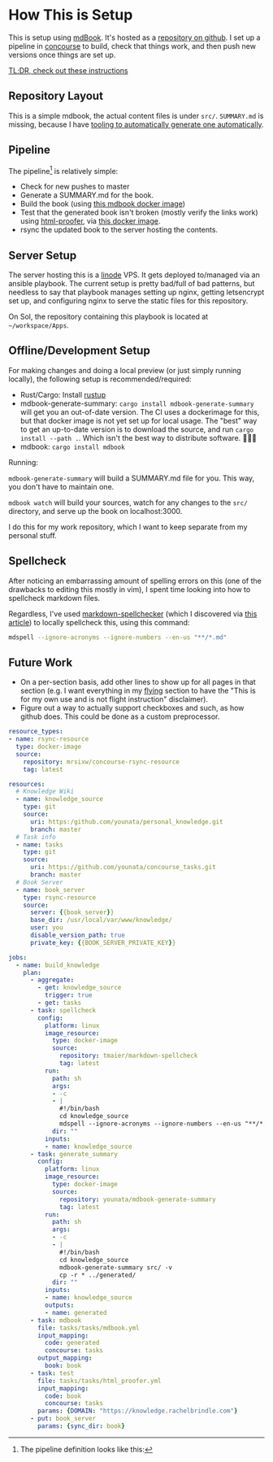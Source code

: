 # How This is Setup

This is setup using [mdBook](https://github.com/rust-lang-nursery/mdBook). It's hosted as a [repository on github](https://github.com/younata/personal_knowledge). I set up a pipeline in [concourse](https://concourse-ci.org) to build, check that things work, and then push new versions once things are set up.

[TL;DR, check out these instructions](duplicating.md)

## Repository Layout

This is a simple mdbook, the actual content files is under `src/`. `SUMMARY.md` is missing, because I have [tooling to automatically generate one automatically](https://github.com/younata/mdbook-generate-summary).

## Pipeline

The pipeline[^pipeline] is relatively simple:

- Check for new pushes to master
- Generate a SUMMARY.md for the book.
- Build the book (using [this mdbook docker image](https://hub.docker.com/r/hrektts/mdbook))
- Test that the generated book isn't broken (mostly verify the links work) using [html-proofer](https://github.com/gjtorikian/html-proofer), via [this docker image](https://hub.docker.com/r/18fgsa/html-proofer).
- rsync the updated book to the server hosting the contents.

## Server Setup

The server hosting this is a [linode](https://linode.com) VPS. It gets deployed to/managed via an ansible playbook. The current setup is pretty bad/full of bad patterns, but needless to say that playbook manages setting up nginx, getting letsencrypt set up, and configuring nginx to serve the static files for this repository.

On Sol, the repository containing this playbook is located at `~/workspace/Apps`.

## Offline/Development Setup

For making changes and doing a local preview (or just simply running locally), the following setup is recommended/required:

- Rust/Cargo: Install [rustup](https://rustup.rs)
- mdbook-generate-summary: `cargo install mdbook-generate-summary` will get you an out-of-date version. The CI uses a dockerimage for this, but that docker image is not yet set up for local usage. The "best" way to get an up-to-date version is to download the source, and run `cargo install --path .`. Which isn't the best way to distribute software. 🤷🏻‍♀️
- mdbook: `cargo install mdbook`

Running:

`mdbook-generate-summary` will build a SUMMARY.md file for you. This way, you don't have to maintain one.

`mdbook watch` will build your sources, watch for any changes to the `src/` directory, and serve up the book on localhost:3000.

I do this for my work repository, which I want to keep separate from my personal stuff.

## Spellcheck

After noticing an embarrassing amount of spelling errors on this (one of the drawbacks to editing this mostly in vim), I spent time looking into how to spellcheck markdown files.

Regardless, I've used [markdown-spellchecker](https://www.npmjs.com/package/markdown-spellcheck) (which I discovered via [this article](https://pawel.krupa.net.pl/2018/07/automate-your-grammar-checks/)) to locally spellcheck this, using this command:

```bash
mdspell --ignore-acronyms --ignore-numbers --en-us "**/*.md"
```

## Future Work

- On a per-section basis, add other lines to show up for all pages in that section (e.g. I want everything in my [flying](../flying/) section to have the "This is for my own use and is not flight instruction" disclaimer).
- Figure out a way to actually support checkboxes and such, as how github does. This could be done as a custom preprocessor.

[^pipeline]: The pipeline definition looks like this:

```yaml
resource_types:
- name: rsync-resource
  type: docker-image
  source:
    repository: mrsixw/concourse-rsync-resource
    tag: latest

resources:
  # Knowledge Wiki
  - name: knowledge_source
    type: git
    source:
      uri: https:/github.com/younata/personal_knowledge.git
      branch: master
  # Task info
  - name: tasks
    type: git
    source:
      uri: https://github.com/younata/concourse_tasks.git
      branch: master
  # Book Server
  - name: book_server
    type: rsync-resource
    source:
      server: {{book_server}}
      base_dir: /usr/local/var/www/knowledge/
      user: you
      disable_version_path: true
      private_key: {{BOOK_SERVER_PRIVATE_KEY}}

jobs:
  - name: build_knowledge
    plan:
      - aggregate:
        - get: knowledge_source
          trigger: true
        - get: tasks
      - task: spellcheck
        config:
          platform: linux
          image_resource:
            type: docker-image
            source:
              repository: tmaier/markdown-spellcheck
              tag: latest
          run:
            path: sh
            args:
            - -c
            - |
              #!/bin/bash
              cd knowledge_source
              mdspell --ignore-acronyms --ignore-numbers --en-us "**/*.md"
            dir: ""
          inputs:
          - name: knowledge_source
      - task: generate_summary
        config:
          platform: linux
          image_resource:
            type: docker-image
            source:
              repository: younata/mdbook-generate-summary
              tag: latest
          run:
            path: sh
            args:
            - -c
            - |
              #!/bin/bash
              cd knowledge_source
              mdbook-generate-summary src/ -v
              cp -r * ../generated/
            dir: ""
          inputs:
          - name: knowledge_source
          outputs:
          - name: generated
      - task: mdbook
        file: tasks/tasks/mdbook.yml
        input_mapping:
          code: generated
          concourse: tasks
        output_mapping:
          book: book
      - task: test
        file: tasks/tasks/html_proofer.yml
        input_mapping:
          code: book
          concourse: tasks
        params: {DOMAIN: "https://knowledge.rachelbrindle.com"}
      - put: book_server
        params: {sync_dir: book}
```
